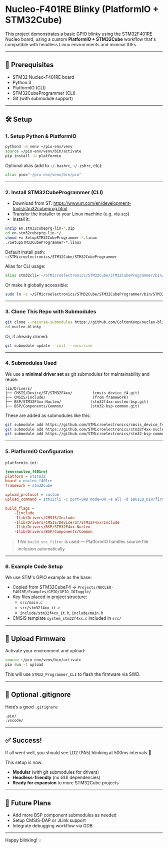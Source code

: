 # Nucleo-F401RE Blinky (PlatformIO + STM32Cube)

This project demonstrates a basic GPIO blinky using the STM32F401RE Nucleo board, using a custom **PlatformIO + STM32Cube** workflow that's compatible with headless Linux environments and minimal IDEs.

---

## 🧰 Prerequisites

- STM32 Nucleo-F401RE board
- Python 3
- PlatformIO (CLI)
- STM32CubeProgrammer (CLI)
- Git (with submodule support)

---

## 🛠️ Setup

### 1. Setup Python & PlatformIO

```bash
python3 -m venv ~/pio-env/venv
source ~/pio-env/venv/bin/activate
pip install -U platformio
```

Optional alias (add to `~/.bashrc`, `~/.zshrc`, etc):

```bash
alias pio="~/pio-env/venv/bin/pio"
```

---

### 2. Install STM32CubeProgrammer (CLI)

- Download from ST: https://www.st.com/en/development-tools/stm32cubeprog.html
- Transfer the installer to your Linux machine (e.g. via `scp`)
- Install it:

```bash
unzip en.stm32cubeprg-lin-*.zip
cd en.stm32cubeprg-lin-*/
chmod +x SetupSTM32CubeProgrammer-*.linux
./SetupSTM32CubeProgrammer-*.linux
```

Default install path:  
`~/STMicroelectronics/STM32Cube/STM32CubeProgrammer`

Alias for CLI usage:

```bash
alias stm32cli='~/STMicroelectronics/STM32Cube/STM32CubeProgrammer/bin/STM32_Programmer_CLI'
```

Or make it globally accessible:

```bash
sudo ln -s ~/STMicroelectronics/STM32Cube/STM32CubeProgrammer/bin/STM32_Programmer_CLI /usr/local/bin/stm32cli
```

---

### 3. Clone This Repo with Submodules

```bash
git clone --recurse-submodules https://github.com/ColtonKoop/nucleo-blinky.git
cd nucleo-blinky
```

Or, if already cloned:

```bash
git submodule update --init --recursive
```

---

### 4. Submodules Used

We use a **minimal driver set** as git submodules for maintainability and reuse:

```text
lib/Drivers/
├── CMSIS/Device/ST/STM32F4xx/         (cmsis_device_f4.git)
├── CMSIS/Include/                     (from framework)
├── BSP/STM32F4xx-Nucleo/             (stm32f4xx-nucleo-bsp.git)
├── BSP/Components/Common/            (stm32-bsp-common.git)
```

These are added as submodules like this:

```bash
git submodule add https://github.com/STMicroelectronics/cmsis_device_f4.git lib/Drivers/CMSIS/Device/ST/STM32F4xx
git submodule add https://github.com/STMicroelectronics/stm32f4xx-nucleo-bsp.git lib/Drivers/BSP/STM32F4xx-Nucleo
git submodule add https://github.com/STMicroelectronics/stm32-bsp-common.git lib/Drivers/BSP/Components/Common
```

---

### 5. PlatformIO Configuration

`platformio.ini`:

```ini
[env:nucleo_f401re]
platform = ststm32
board = nucleo_f401re
framework = stm32cube

upload_protocol = custom
upload_command = stm32cli -c port=SWD mode=UR -e all -d $BUILD_DIR/firmware.elf -v -rst

build_flags =
    -Iinclude
    -Ilib/Drivers/CMSIS/Include
    -Ilib/Drivers/CMSIS/Device/ST/STM32F4xx/Include
    -Ilib/Drivers/BSP/STM32F4xx-Nucleo
    -Ilib/Drivers/BSP/Components/Common
```

> ❗ No `build_src_filter` is used — PlatformIO handles source file inclusion automatically.

---

### 6. Example Code Setup

We use STM's GPIO example as the base:

- Copied from STM32CubeF4 → `Projects/NUCLEO-F401RE/Examples/GPIO/GPIO_IOToggle/`
- Key files placed in project structure:
  - `src/main.c`
  - `src/stm32f4xx_it.c`
  - `include/stm32f4xx_it.h`, `include/main.h`
- CMSIS template `system_stm32f4xx.c` included in `src/`

---

## 🚀 Upload Firmware

Activate your environment and upload:

```bash
source ~/pio-env/venv/bin/activate
pio run -t upload
```

This will use `STM32_Programmer_CLI` to flash the firmware via SWD.

---

## 🧼 Optional .gitignore

Here’s a good `.gitignore`:

```
.pio/
.vscode/
```

---

## ✅ Success!

If all went well, you should see LD2 (PA5) blinking at 500ms intervals 🎉

This setup is now:
- **Modular** (with git submodules for drivers)
- **Headless-friendly** (no GUI dependencies)
- **Ready for expansion** to more STM32Cube projects

---

## 📌 Future Plans

- Add more BSP component submodules as needed
- Setup CMSIS-DAP or JLink support
- Integrate debugging workflow via GDB

---

Happy blinking! 💡
